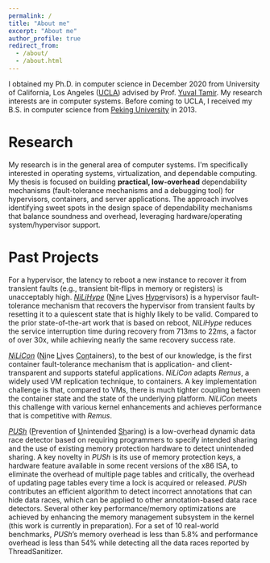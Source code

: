 ```yaml
---
permalink: /
title: "About me"
excerpt: "About me"
author_profile: true
redirect_from: 
  - /about/
  - /about.html
---
```

I obtained my Ph.D. in computer science in December 2020 from University of California, Los Angeles ([UCLA](https://www.ucla.edu/)) advised by Prof. [Yuval Tamir](http://web.cs.ucla.edu/~tamir/). My research interests are in computer systems. Before coming to UCLA, I received my B.S. in computer science from [Peking University](https://www.pku.edu.cn/) in 2013.

Research
======
My research is in the general area of computer systems. I'm specifically interested in operating systems, virtualization, and dependable computing. My thesis is focused on building **practical, low-overhead** dependability mechanisms (fault-tolerance mechanisms and a debugging tool) for hypervisors, containers, and server applications. The approach involves identifying sweet spots in the design space of dependability mechanisms that balance soundness and overhead, leveraging hardware/operating system/hypervisor support.


Past Projects 
======
For a hypervisor, the latency to reboot a new instance to recover it from transient faults (e.g., transient bit-flips in memory or registers) is unacceptably high. [*NiLiHype*](/files/dsn18.pdf) (<ins>Ni</ins>ne <ins>Li</ins>ves <ins>Hype</ins>rvisors) is a hypervisor fault-tolerance mechanism that recovers the hypervisor from transient faults by resetting it to a quiescent state that is highly likely to be valid. Compared to the prior state-of-the-art work that is based on reboot, *NiLiHype* reduces the service interruption time during recovery from 713ms to 22ms, a factor of over 30x, while achieving nearly the same recovery success rate.


[*NiLiCon*](/files/ipdps20.pdf) (<ins>Ni</ins>ne <ins>Li</ins>ves <ins>Con</ins>tainers), to the best of our knowledge, is the first container fault-tolerance mechanism that is application- and client-transparent and supports stateful applications. *NiLiCon* adapts *Remus*, a widely used VM replication technique, to containers. A key implementation challenge is that, compared to VMs, there is much tighter coupling between the container state and the state of the underlying platform. *NiLiCon* meets this challenge with various kernel enhancements and achieves performance that is competitive with *Remus*. 

[*PUSh*](/files/micro19.pdf) (<ins>P</ins>revention of <ins>U</ins>nintended <ins>Sh</ins>aring) is a low-overhead dynamic data race detector based on requiring programmers to specify intended sharing and the use of existing memory protection hardware to detect unintended sharing. A key novelty in *PUSh* is its use of memory protection keys, a hardware feature available in some recent versions of the x86 ISA, to eliminate the overhead of multiple page tables and critically, the overhead of updating page tables every time a lock is acquired or released. *PUSh* contributes an efficient algorithm to detect incorrect annotations that can hide data races, which can be applied to other annotation-based data race detectors. Several other key performance/memory optimizations are achieved by enhancing the memory management subsystem in the kernel (this work is currently in preparation). For a set of 10 real-world benchmarks, *PUSh*’s memory overhead is less than 5.8% and performance overhead is less than 54% while detecting all the data races reported by ThreadSanitizer.






